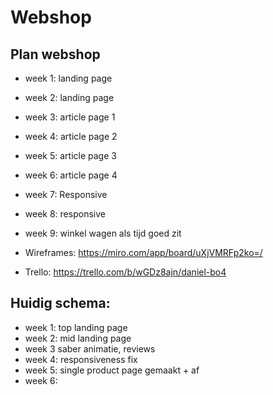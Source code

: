 # Webshop

## Plan webshop

- week 1: landing page
- week 2: landing page
- week 3: article page 1
- week 4: article page 2
- week 5: article page 3
- week 6: article page 4
- week 7: Responsive
- week 8: responsive
- week 9: winkel wagen als tijd goed zit

- Wireframes: https://miro.com/app/board/uXjVMRFp2ko=/
- Trello: https://trello.com/b/wGDz8ajn/daniel-bo4

## Huidig schema:

- week 1: top landing page
- week 2: mid landing page
- week 3 saber animatie, reviews
- week 4: responsiveness fix
- week 5: single product page gemaakt + af
- week 6:
